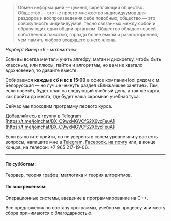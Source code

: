 ---
---
>Обмен информацией — цемент, скрепляющий общество. Общество — это не просто множество индивидуумов для раздоров и воспроизведения себе подобных, общество — это совокупность индивидуумов, тесно связанных между собой и образующих один общий организм. Общество обладает своей собственной памятью, гораздо более ёмкой и разносторонней, чем память любого входящего в него члена.

_Норберт Винер «Я - математик»_

Если вы всегда мечтали учить алгебру, матан и дискретку, чтобы быть классным, или плюсы, пайтон и алгоритмы, но вам не хватало вдохновения, то давайте вместе.

Собираемся **каждые сб и вс в 15:00** в офисе компании looi рядом с м. Белорусская — но лучше чекнуть раздел «Ближайшее занятие». Там, если повезёт, будет план на следующий учебный день, а так же карта, как пройти до места, где будет наша скромная учебная туса.

Сейчас мы проходим программу первого курса.

Добавляйтесь в группу в Telegram
[https://t.me/joinchat/BX_C9wxMGVCfS2X6ycFeuA](https://t.me/joinchat/BX_C9wxMGVCfS2X6ycFeuA)

Если вы хотите прийти, но не уверены в своем уровне или у вас есть вопросы, напишите мне в [Telegram](https://t.me/llnkor), [Facebook](http://facebook.com/izomeraza), [на почту](mailto:myznikovam@gmail.com) или, в конце концов, на телефон: +7 965 217-19-06.

_____
#### По субботам:

Теорвер, теория графов, матлогика и теория алгоритмов.

#### По воскресеньям:

Операционные системы, введение в программирование на С++.

Все предложения по составу программы, учебному процессу или месту сбора принимаются с благодарностью.
